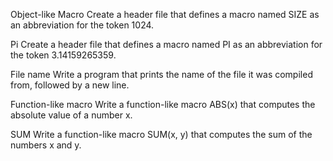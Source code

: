 Object-like Macro Create a header file that defines a macro named SIZE as an abbreviation for the token 1024.

Pi Create a header file that defines a macro named PI as an abbreviation for the token 3.14159265359.

File name Write a program that prints the name of the file it was compiled from, followed by a new line.

Function-like macro Write a function-like macro ABS(x) that computes the absolute value of a number x.

SUM Write a function-like macro SUM(x, y) that computes the sum of the numbers x and y.
